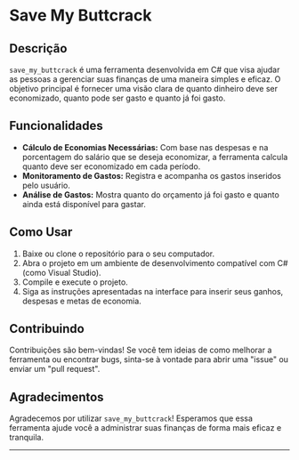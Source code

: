 # Save My Buttcrack

## Descrição
`save_my_buttcrack` é uma ferramenta desenvolvida em C# que visa ajudar as pessoas a gerenciar suas finanças de uma maneira simples e eficaz. O objetivo principal é fornecer uma visão clara de quanto dinheiro deve ser economizado, quanto pode ser gasto e quanto já foi gasto.

## Funcionalidades
- **Cálculo de Economias Necessárias:** Com base nas despesas e na porcentagem do salário que se deseja economizar, a ferramenta calcula quanto deve ser economizado em cada período.
- **Monitoramento de Gastos:** Registra e acompanha os gastos inseridos pelo usuário.
- **Análise de Gastos:** Mostra quanto do orçamento já foi gasto e quanto ainda está disponível para gastar.

## Como Usar
1. Baixe ou clone o repositório para o seu computador.
2. Abra o projeto em um ambiente de desenvolvimento compatível com C# (como Visual Studio).
3. Compile e execute o projeto.
4. Siga as instruções apresentadas na interface para inserir seus ganhos, despesas e metas de economia.

## Contribuindo
Contribuições são bem-vindas! Se você tem ideias de como melhorar a ferramenta ou encontrar bugs, sinta-se à vontade para abrir uma "issue" ou enviar um "pull request".

## Agradecimentos
Agradecemos por utilizar `save_my_buttcrack`! Esperamos que essa ferramenta ajude você a administrar suas finanças de forma mais eficaz e tranquila.

---
